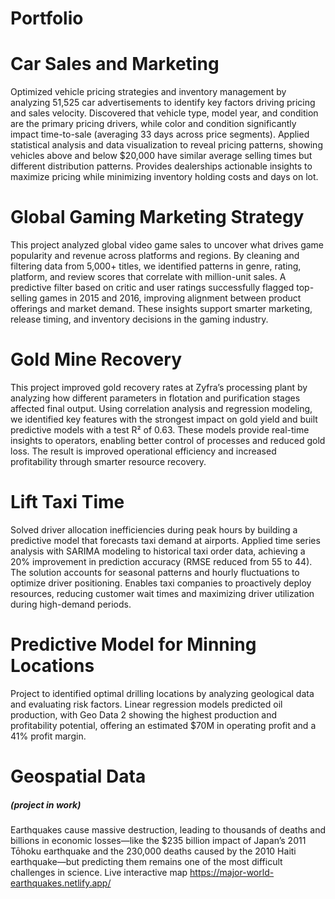 # Portfolio 

# Car Sales and Marketing

Optimized vehicle pricing strategies and inventory management by analyzing 51,525 car advertisements to identify key factors driving pricing and sales velocity. Discovered that vehicle type, model year, and condition are the primary pricing drivers, while color and condition significantly impact time-to-sale (averaging 33 days across price segments). Applied statistical analysis and data visualization to reveal pricing patterns, showing vehicles above and below $20,000 have similar average selling times but different distribution patterns. Provides dealerships actionable insights to maximize pricing while minimizing inventory holding costs and days on lot.

# Global Gaming Marketing Strategy

This project analyzed global video game sales to uncover what drives game popularity and revenue across platforms and regions. By cleaning and filtering data from 5,000+ titles, we identified patterns in genre, rating, platform, and review scores that correlate with million-unit sales. A predictive filter based on critic and user ratings successfully flagged top-selling games in 2015 and 2016, improving alignment between product offerings and market demand. These insights support smarter marketing, release timing, and inventory decisions in the gaming industry.

# Gold Mine Recovery 

This project improved gold recovery rates at Zyfra’s processing plant by analyzing how different parameters in flotation and purification stages affected final output. Using correlation analysis and regression modeling, we identified key features with the strongest impact on gold yield and built predictive models with a test R² of 0.63. These models provide real-time insights to operators, enabling better control of processes and reduced gold loss. The result is improved operational efficiency and increased profitability through smarter resource recovery.

# Lift Taxi Time

Solved driver allocation inefficiencies during peak hours by building a predictive model that forecasts taxi demand at airports. Applied time series analysis with SARIMA modeling to historical taxi order data, achieving a 20% improvement in prediction accuracy (RMSE reduced from 55 to 44). The solution accounts for seasonal patterns and hourly fluctuations to optimize driver positioning. Enables taxi companies to proactively deploy resources, reducing customer wait times and maximizing driver utilization during high-demand periods.

# Predictive Model for Minning Locations

Project to identified optimal drilling locations by analyzing geological data and evaluating risk factors. Linear regression models predicted oil production, with Geo Data 2 showing the highest production and profitability potential, offering an estimated $70M in operating profit and a 41% profit margin.

# Geospatial Data 
##### (project in work)
Earthquakes cause massive destruction, leading to thousands of deaths and billions in economic losses—like the $235 billion impact of Japan’s 2011 Tōhoku earthquake and the 230,000 deaths caused by the 2010 Haiti earthquake—but predicting them remains one of the most difficult challenges in science.
Live interactive map
https://major-world-earthquakes.netlify.app/
